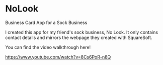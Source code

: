 # NoLook
Business Card App for a Sock Business

I created this app for my friend's sock business, No Look. It only contains contact details and mirrors the webpage they created with SquareSoft.

You can find the video walkthrough here!

https://www.youtube.com/watch?v=8Cs6PoR-n8Q
